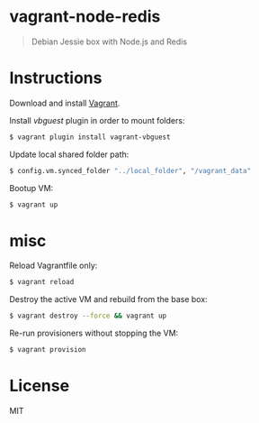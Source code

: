 # vagrant-node-redis

> Debian Jessie box with Node.js and Redis

# Instructions

Download and install [Vagrant](https://www.vagrantup.com).

Install *vbguest* plugin in order to mount folders:

```bash
$ vagrant plugin install vagrant-vbguest
```

Update local shared folder path:

```bash
$ config.vm.synced_folder "../local_folder", "/vagrant_data"
```

Bootup VM:

```bash
$ vagrant up
```

# misc

Reload Vagrantfile only:

```bash
$ vagrant reload
```

Destroy the active VM and rebuild from the base box:

```bash
$ vagrant destroy --force && vagrant up
```

Re-run provisioners without stopping the VM:

```bash
$ vagrant provision
```

# License

MIT
